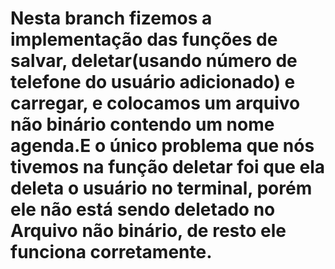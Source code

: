 
# Nesta branch fizemos a implementação das funções de salvar, deletar(usando número de telefone do usuário adicionado) e carregar, e colocamos um arquivo não binário contendo um nome agenda.E o único problema que nós tivemos na função deletar foi que ela deleta o usuário no terminal, porém ele não está sendo deletado no Arquivo não binário, de resto ele funciona corretamente.

